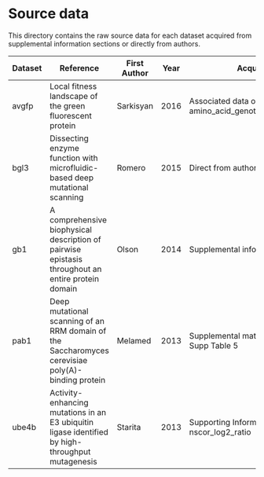 # Source data
This directory contains the raw source data for each dataset acquired from supplemental information sections or directly from authors.

| Dataset | Reference                                                                                         | First Author | Year | Acquired From                                                       | Link                                                                                      |
|---------|---------------------------------------------------------------------------------------------------|--------------|------|---------------------------------------------------------------------|-------------------------------------------------------------------------------------------|
| avgfp   | Local fitness landscape of the green fluorescent protein                                          | Sarkisyan    | 2016 | Associated data on figshare, amino_acid_genotypes_to_brightness.tsv |                                                                                           |
| bgl3    | Dissecting enzyme function with microfluidic-based deep mutational scanning                       | Romero       | 2015 | Direct from author                                                  |                                                                                           |
| gb1     | A comprehensive biophysical description of pairwise epistasis throughout an entire protein domain | Olson        | 2014 | Supplemental information, Table S2                                  | https://www.cell.com/current-biology/fulltext/S0960-9822(14)01268-8#supplementaryMaterial |
| pab1    | Deep mutational scanning of an RRM domain of the Saccharomyces cerevisiae poly(A)-binding protein | Melamed      | 2013 | Supplemental material, Supp Table 2 and Supp Table 5                | https://rnajournal.cshlp.org/content/suppl/2013/09/09/rna.040709.113.DC1.html             |
| ube4b   | Activity-enhancing mutations in an E3 ubiquitin ligase identified by high-throughput mutagenesis  | Starita      | 2013 | Supporting Information, Dataset_S01, nscor_log2_ratio               |                                                                                           |

